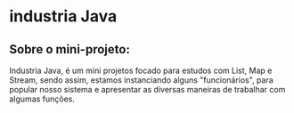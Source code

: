# industria Java

## Sobre o mini-projeto:
Industria Java, é um mini projetos focado para estudos com List, Map e Stream, sendo assim, estamos instanciando alguns "funcionários", para popular nosso sistema e apresentar as diversas maneiras de trabalhar com algumas funções.

